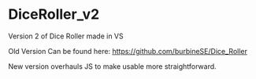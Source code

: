 # DiceRoller_v2
Version 2 of Dice Roller made in VS

Old Version Can be found here: https://github.com/burbineSE/Dice_Roller

New version overhauls JS to make usable more straightforward. 
